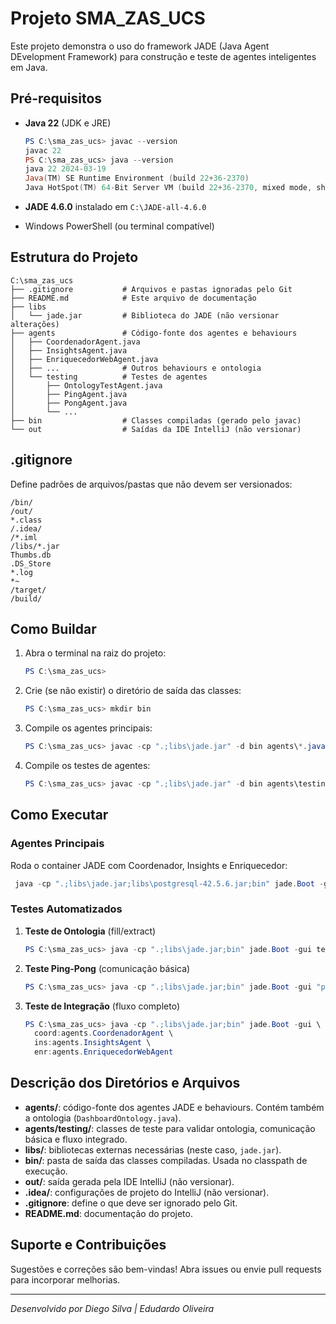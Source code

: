 # Projeto SMA\_ZAS\_UCS

Este projeto demonstra o uso do framework JADE (Java Agent DEvelopment Framework) para construção e teste de agentes inteligentes em Java.

## Pré-requisitos

* **Java 22** (JDK e JRE)

  ```powershell
  PS C:\sma_zas_ucs> javac --version
  javac 22
  PS C:\sma_zas_ucs> java --version
  java 22 2024-03-19
  Java(TM) SE Runtime Environment (build 22+36-2370)
  Java HotSpot(TM) 64-Bit Server VM (build 22+36-2370, mixed mode, sharing)
  ```
* **JADE 4.6.0** instalado em `C:\JADE-all-4.6.0`
* Windows PowerShell (ou terminal compatível)

## Estrutura do Projeto

```
C:\sma_zas_ucs
├── .gitignore           # Arquivos e pastas ignoradas pelo Git
├── README.md            # Este arquivo de documentação
├── libs
│   └── jade.jar         # Biblioteca do JADE (não versionar alterações)
├── agents               # Código-fonte dos agentes e behaviours
│   ├── CoordenadorAgent.java
│   ├── InsightsAgent.java
│   ├── EnriquecedorWebAgent.java
│   ├── ...              # Outros behaviours e ontologia
│   └── testing          # Testes de agentes
│       ├── OntologyTestAgent.java
│       ├── PingAgent.java
│       ├── PongAgent.java
│       └── ...
├── bin                  # Classes compiladas (gerado pelo javac)
└── out                  # Saídas da IDE IntelliJ (não versionar)
```

## .gitignore

Define padrões de arquivos/pastas que não devem ser versionados:

```gitignore
/bin/
/out/
*.class
/.idea/
/*.iml
/libs/*.jar
Thumbs.db
.DS_Store
*.log
*~
/target/
/build/
```

## Como Buildar

1. Abra o terminal na raiz do projeto:

   ```powershell
   PS C:\sma_zas_ucs>
   ```
2. Crie (se não existir) o diretório de saída das classes:

   ```powershell
   PS C:\sma_zas_ucs> mkdir bin
   ```
3. Compile os agentes principais:

   ```powershell
   PS C:\sma_zas_ucs> javac -cp ".;libs\jade.jar" -d bin agents\*.java
   ```
4. Compile os testes de agentes:

   ```powershell
   PS C:\sma_zas_ucs> javac -cp ".;libs\jade.jar" -d bin agents\testing\*.java
   ```

## Como Executar

### Agentes Principais

Roda o container JADE com Coordenador, Insights e Enriquecedor:

```powershell
 java -cp ".;libs\jade.jar;libs\postgresql-42.5.6.jar;bin" jade.Boot -gui "coord:agents.CoordenadorAgent(full);mon:agents.MonitorDeDadosAgent;ins:agents.InsightsAgent;enr:agents.EnriquecedorWebAgent"     

```

### Testes Automatizados

1. **Teste de Ontologia** (fill/extract)

   ```powershell
   PS C:\sma_zas_ucs> java -cp ".;libs\jade.jar;bin" jade.Boot -gui testOnto:agents.testing.OntologyTestAgent
   ```
2. **Teste Ping-Pong** (comunicação básica)

   ```powershell
   PS C:\sma_zas_ucs> java -cp ".;libs\jade.jar;bin" jade.Boot -gui "ping:agents.testing.PingAgent;pong:agents.testing.PongAgent"
   ```
3. **Teste de Integração** (fluxo completo)

   ```powershell
   PS C:\sma_zas_ucs> java -cp ".;libs\jade.jar;bin" jade.Boot -gui \
     coord:agents.CoordenadorAgent \
     ins:agents.InsightsAgent \
     enr:agents.EnriquecedorWebAgent
   ```

## Descrição dos Diretórios e Arquivos

* **agents/**: código-fonte dos agentes JADE e behaviours. Contém também a ontologia (`DashboardOntology.java`).
* **agents/testing/**: classes de teste para validar ontologia, comunicação básica e fluxo integrado.
* **libs/**: bibliotecas externas necessárias (neste caso, `jade.jar`).
* **bin/**: pasta de saída das classes compiladas. Usada no classpath de execução.
* **out/**: saída gerada pela IDE IntelliJ (não versionar).
* **.idea/**: configurações de projeto do IntelliJ (não versionar).
* **.gitignore**: define o que deve ser ignorado pelo Git.
* **README.md**: documentação do projeto.

## Suporte e Contribuições

Sugestões e correções são bem-vindas! Abra issues ou envie pull requests para incorporar melhorias.

---

*Desenvolvido por Diego Silva | Edudardo Oliveira*
